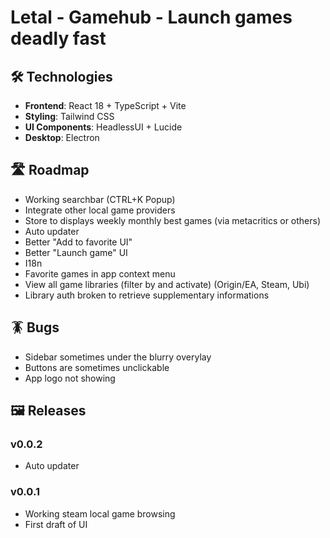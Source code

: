 # Letal - Gamehub - Launch games deadly fast


## 🛠️ Technologies

- **Frontend**: React 18 + TypeScript + Vite
- **Styling**: Tailwind CSS
- **UI Components**: HeadlessUI + Lucide
- **Desktop**: Electron

## 🛣️ Roadmap

- Working searchbar (CTRL+K Popup)
- Integrate other local game providers 
- Store to displays weekly monthly best games (via metacritics or others)
- Auto updater
- Better "Add to favorite UI"
- Better "Launch game" UI
- I18n
- Favorite games in app context menu
- View all game libraries (filter by and activate) (Origin/EA, Steam, Ubi)
- Library auth broken to retrieve supplementary informations


## 🪳 Bugs

- Sidebar sometimes under the blurry overylay
- Buttons are sometimes unclickable
- App logo not showing


## 🖼️ Releases

### v0.0.2
- Auto updater

### v0.0.1
- Working steam local game browsing
- First draft of UI
